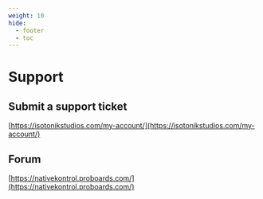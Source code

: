 ```yaml
---
weight: 10
hide:
  - footer
  - toc
---
```


# Support

## Submit a support ticket

[https://isotonikstudios.com/my-account/](https://isotonikstudios.com/my-account/)

## Forum

[https://nativekontrol.proboards.com/](https://nativekontrol.proboards.com/)